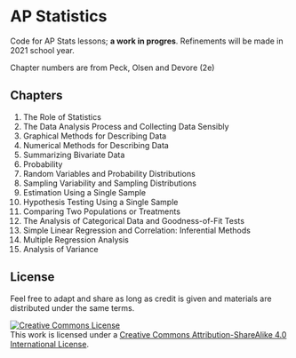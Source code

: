 # AP Statistics

Code for AP Stats lessons; **a work in progres**. Refinements will be made in 2021 school year.

Chapter numbers are from Peck, Olsen and Devore (2e)

## Chapters
1.	The Role of Statistics
2.	The Data Analysis Process and Collecting Data Sensibly
3.	Graphical Methods for Describing Data
4.	Numerical Methods for Describing Data 
5.	Summarizing Bivariate Data
6.	Probability
7.	Random Variables and Probability Distributions
8.	Sampling Variability and Sampling Distributions
9.	Estimation Using a Single Sample
10.	Hypothesis Testing Using a Single Sample
11.	Comparing Two Populations or Treatments
12.	The Analysis of Categorical Data and Goodness-of-Fit Tests
13.	Simple Linear Regression and Correlation: Inferential Methods
14.	Multiple Regression Analysis
15.	Analysis of Variance



## License
Feel free to adapt and share as long as credit is given and materials are distributed under the same terms.

<a rel="license" href="http://creativecommons.org/licenses/by-sa/4.0/"><img alt="Creative Commons License" style="border-width:0" src="https://i.creativecommons.org/l/by-sa/4.0/80x15.png" /></a><br />This work is licensed under a <a rel="license" href="http://creativecommons.org/licenses/by-sa/4.0/">Creative Commons Attribution-ShareAlike 4.0 International License</a>.


